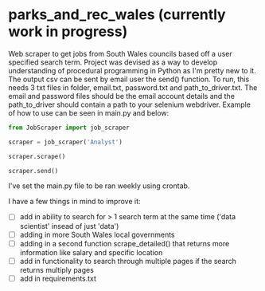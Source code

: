 # parks_and_rec_wales (currently work in progress)
Web scraper to get jobs from South Wales councils based off a user specified search term. Project was devised as a way to develop understanding of procedural programming in Python as I'm pretty new to it. The output csv can be sent by email user the send() function. To run, this needs 3 txt files in folder, email.txt, password.txt and path_to_driver.txt. The email and password files should be the email account details and the path_to_driver should contain a path to your selenium webdriver. Example of how to use can be seen in main.py and below:

```python
from JobScraper import job_scraper

scraper = job_scraper('Analyst')

scraper.scrape()

scraper.send()
```

I've set the main.py file to be ran weekly using crontab.

I have a few things in mind to improve it:

- [ ] add in ability to search for > 1 search term at the same time ('data scientist' insead of just 'data')
- [ ] adding in more South Wales local governments 
- [ ] adding in a second function scrape_detailed() that returns more information like salary and specific location
- [ ] add in functionality to search through multiple pages if the search returns multiply pages
- [ ] add in requirements.txt

